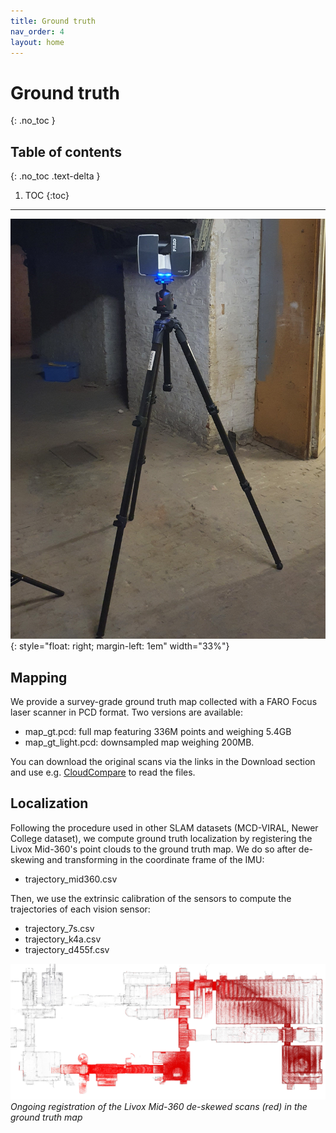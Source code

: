 ```yaml
---
title: Ground truth
nav_order: 4
layout: home
---
```


# Ground truth
{: .no_toc }

## Table of contents
{: .no_toc .text-delta }

1. TOC
{:toc}

---

![Image](../assets/images/faro-focus-3d.jpg){: style="float: right; margin-left: 1em" width="33%"}

## Mapping



We provide a survey-grade ground truth map collected with a FARO Focus laser scanner in PCD format. Two versions are available:

- map_gt.pcd: full map featuring 336M points and weighing 5.4GB
- map_gt_light.pcd: downsampled map weighing 200MB.

You can download the original scans via the links in the Download section and use e.g. [CloudCompare] to read the files.

## Localization

Following the procedure used in other SLAM datasets (MCD-VIRAL, Newer College dataset), we compute ground truth localization by registering the Livox Mid-360's point clouds to the ground truth map. We do so after de-skewing and transforming in the coordinate frame of the IMU:
- trajectory_mid360.csv

Then, we use the extrinsic calibration of the sensors to compute the trajectories of each vision sensor:

- trajectory_7s.csv
- trajectory_k4a.csv
- trajectory_d455f.csv

![Image](../assets/images/scan_in_map_gt.jpg)
*Ongoing registration of the Livox Mid-360 de-skewed scans (red) in the ground truth map*


[CloudCompare]: https://www.cloudcompare.org/release/index.html

